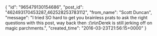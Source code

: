  {
   "id": "965479130154686",
   "post_id": "462493170453287_462528253783112",
   "from_name": "Scott Duncan",
   "message": "I tried SO hard to get you brainless prats to ask the right questions with this post, way back then :(\n\nDerek is still jerking off on magic parchments.",
   "created_time": "2016-03-23T21:56:15+0000"
 }
